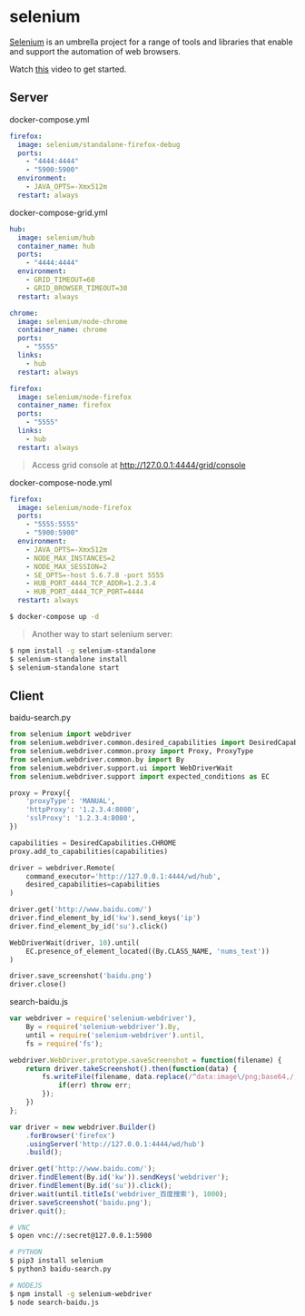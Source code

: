 selenium
========

[Selenium][1] is an umbrella project for a range of tools and libraries that enable
and support the automation of web browsers.

Watch [this][2] video to get started.

## Server

docker-compose.yml

```yaml
firefox:
  image: selenium/standalone-firefox-debug
  ports:
    - "4444:4444"
    - "5900:5900"
  environment:
    - JAVA_OPTS=-Xmx512m
  restart: always
```

docker-compose-grid.yml

```yaml
hub:
  image: selenium/hub
  container_name: hub
  ports:
    - "4444:4444"
  environment:
    - GRID_TIMEOUT=60
    - GRID_BROWSER_TIMEOUT=30
  restart: always

chrome:
  image: selenium/node-chrome
  container_name: chrome
  ports:
    - "5555"
  links:
    - hub
  restart: always

firefox:
  image: selenium/node-firefox
  container_name: firefox
  ports:
    - "5555"
  links:
    - hub
  restart: always
```

> Access grid console at <http://127.0.0.1:4444/grid/console>

docker-compose-node.yml

```yaml
firefox:
  image: selenium/node-firefox
  ports:
    - "5555:5555"
    - "5900:5900"
  environment:
    - JAVA_OPTS=-Xmx512m
    - NODE_MAX_INSTANCES=2
    - NODE_MAX_SESSION=2
    - SE_OPTS=-host 5.6.7.8 -port 5555
    - HUB_PORT_4444_TCP_ADDR=1.2.3.4
    - HUB_PORT_4444_TCP_PORT=4444
  restart: always
```

```bash
$ docker-compose up -d
```

> Another way to start selenium server:

```bash
$ npm install -g selenium-standalone
$ selenium-standalone install
$ selenium-standalone start
```

## Client

baidu-search.py

```python
from selenium import webdriver
from selenium.webdriver.common.desired_capabilities import DesiredCapabilities
from selenium.webdriver.common.proxy import Proxy, ProxyType
from selenium.webdriver.common.by import By
from selenium.webdriver.support.ui import WebDriverWait
from selenium.webdriver.support import expected_conditions as EC

proxy = Proxy({
    'proxyType': 'MANUAL',
    'httpProxy': '1.2.3.4:8080',
    'sslProxy': '1.2.3.4:8080',
})

capabilities = DesiredCapabilities.CHROME
proxy.add_to_capabilities(capabilities)

driver = webdriver.Remote(
    command_executor='http://127.0.0.1:4444/wd/hub',
    desired_capabilities=capabilities
)

driver.get('http://www.baidu.com/')
driver.find_element_by_id('kw').send_keys('ip')
driver.find_element_by_id('su').click()

WebDriverWait(driver, 10).until(
    EC.presence_of_element_located((By.CLASS_NAME, 'nums_text'))
)

driver.save_screenshot('baidu.png')
driver.close()
```

search-baidu.js

```javascript
var webdriver = require('selenium-webdriver'),
    By = require('selenium-webdriver').By,
    until = require('selenium-webdriver').until,
    fs = require('fs');

webdriver.WebDriver.prototype.saveScreenshot = function(filename) {
    return driver.takeScreenshot().then(function(data) {
        fs.writeFile(filename, data.replace(/^data:image\/png;base64,/,''), 'base64', function(err) {
            if(err) throw err;
        });
    })
};

var driver = new webdriver.Builder()
    .forBrowser('firefox')
    .usingServer('http://127.0.0.1:4444/wd/hub')
    .build();

driver.get('http://www.baidu.com/');
driver.findElement(By.id('kw')).sendKeys('webdriver');
driver.findElement(By.id('su')).click();
driver.wait(until.titleIs('webdriver_百度搜索'), 1000);
driver.saveScreenshot('baidu.png');
driver.quit();
```

```bash
# VNC
$ open vnc://:secret@127.0.0.1:5900

# PYTHON
$ pip3 install selenium
$ python3 baidu-search.py

# NODEJS
$ npm install -g selenium-webdriver
$ node search-baidu.js
```

[1]: http://seleniumhq.org/
[2]: https://www.youtube.com/watch?v=S4OkrnFb-YY
